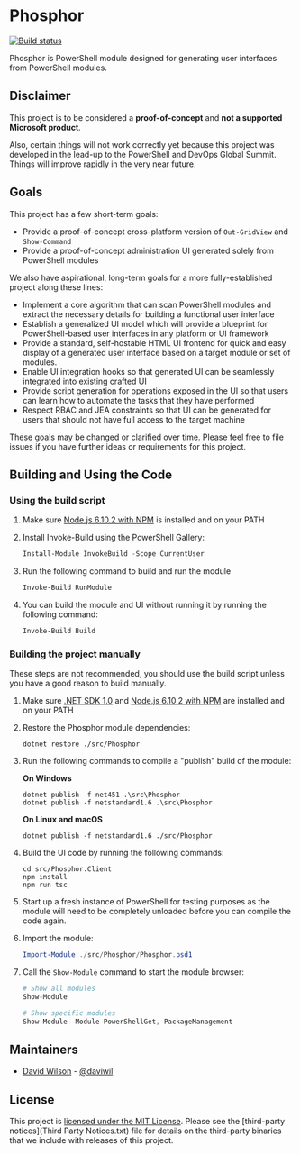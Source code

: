 # Phosphor

[![Build status](https://ci.appveyor.com/api/projects/status/isasumsw8epoar0n/branch/master?svg=true)](https://ci.appveyor.com/project/PowerShell/phosphor/branch/master)

Phosphor is PowerShell module designed for generating user interfaces from PowerShell
modules.

## Disclaimer

This project is to be considered a **proof-of-concept** and **not a supported Microsoft product**.

Also, certain things will not work correctly yet because this project was developed
in the lead-up to the PowerShell and DevOps Global Summit.  Things will improve
rapidly in the very near future.

## Goals

This project has a few short-term goals:

- Provide a proof-of-concept cross-platform version of `Out-GridView` and `Show-Command`
- Provide a proof-of-concept administration UI generated solely from PowerShell modules

We also have aspirational, long-term goals for a more fully-established project along these lines:

- Implement a core algorithm that can scan PowerShell modules and extract the necessary
  details for building a functional user interface
- Establish a generalized UI model which will provide a blueprint for PowerShell-based user
  interfaces in any platform or UI framework
- Provide a standard, self-hostable HTML UI frontend for quick and easy display of a generated
  user interface based on a target module or set of modules.
- Enable UI integration hooks so that generated UI can be seamlessly integrated into existing
  crafted UI
- Provide script generation for operations exposed in the UI so that users can learn how to
  automate the tasks that they have performed
- Respect RBAC and JEA constraints so that UI can be generated for users that should not have
  full access to the target machine

These goals may be changed or clarified over time.  Please feel free to file issues if you have
further ideas or requirements for this project.

## Building and Using the Code

### Using the build script

1. Make sure [Node.js 6.10.2 with NPM](https://nodejs.org/en/) is installed and
   on your PATH

2. Install Invoke-Build using the PowerShell Gallery:

   ```powershell
   Install-Module InvokeBuild -Scope CurrentUser
   ```

3. Run the following command to build and run the module

   ```powershell
   Invoke-Build RunModule
   ```

4. You can build the module and UI without running it by
   running the following command:

   ```powershell
   Invoke-Build Build
   ```

### Building the project manually

These steps are not recommended, you should use the build script unless you
have a good reason to build manually.

1. Make sure [.NET SDK 1.0](https://www.microsoft.com/net/download/core) and
   [Node.js 6.10.2 with NPM](https://nodejs.org/en/) are installed and on your PATH

2. Restore the Phosphor module dependencies:

   ```
   dotnet restore ./src/Phosphor
   ```

3. Run the following commands to compile a "publish" build of the module:

   **On Windows**

   ```
   dotnet publish -f net451 .\src\Phosphor
   dotnet publish -f netstandard1.6 .\src\Phosphor
   ```

   **On Linux and macOS**

   ```
   dotnet publish -f netstandard1.6 ./src/Phosphor
   ```

4. Build the UI code by running the following commands:

   ```
   cd src/Phosphor.Client
   npm install
   npm run tsc
   ```

5. Start up a fresh instance of PowerShell for testing purposes as the module will need
   to be completely unloaded before you can compile the code again.

6. Import the module:

   ```powershell
   Import-Module ./src/Phosphor/Phosphor.psd1
   ```

7. Call the `Show-Module` command to start the module browser:

   ```powershell
   # Show all modules
   Show-Module

   # Show specific modules
   Show-Module -Module PowerShellGet, PackageManagement
   ```

## Maintainers

- [David Wilson](https://github.com/daviwil) - [@daviwil](http://twitter.com/daviwil)

## License

This project is [licensed under the MIT License](LICENSE.txt).  Please see the
[third-party notices](Third Party Notices.txt) file for details on the third-party
binaries that we include with releases of this project.
